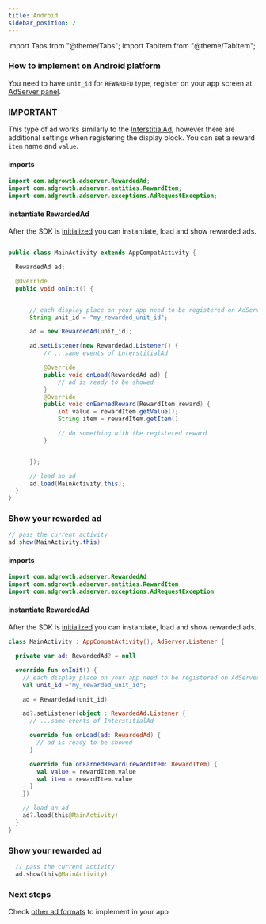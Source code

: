 ```yaml
---
title: Android
sidebar_position: 2
---
```


import Tabs from "@theme/Tabs";
import TabItem from "@theme/TabItem";

### How to implement on Android platform

You need to have `unit_id` for `REWARDED` type, register on your app screen at [AdServer panel](https://adserver.adgrowth.com/mfe-apps/apps).

### IMPORTANT

This type of ad works similarly to the [InterstitialAd](../../category/interstitial/), however there are additional settings when registering the display block.
You can set a reward `item` name and `value`.

<Tabs>
  <TabItem value="java" label="Java" default>

#### imports

```java
import com.adgrowth.adserver.RewardedAd;
import com.adgrowth.adserver.entities.RewardItem;
import com.adgrowth.adserver.exceptions.AdRequestException;
```

#### instantiate RewardedAd

After the SDK is [initialized](../../category/configuration) you can instantiate, load and show rewarded ads.

```java

public class MainActivity extends AppCompatActivity {

  RewardedAd ad;

  @Override
  public void onInit() {


      // each display place on your app need to be registered on AdServer Panel.
      String unit_id = "my_rewarded_unit_id";

      ad = new RewardedAd(unit_id);

      ad.setListener(new RewardedAd.Listener() {
          // ...same events of LnterstitialAd

          @Override
          public void onLoad(RewardedAd ad) {
              // ad is ready to be showed
          }
          @Override
          public void onEarnedReward(RewardItem reward) {
              int value = rewardItem.getValue();
              String item = rewardItem.getItem()

              // do something with the registered reward
          }


      });

      // load an ad
      ad.load(MainActivity.this);
  }
}

```

### Show your rewarded ad

```java
// pass the current activity
ad.show(MainActivity.this)
```

  </TabItem>
  <TabItem value="kotlin" label="Kotlin">

#### imports

```kotlin
import com.adgrowth.adserver.RewardedAd
import com.adgrowth.adserver.entities.RewardItem
import com.adgrowth.adserver.exceptions.AdRequestException
```

#### instantiate RewardedAd

After the SDK is [initialized](../../category/configuration) you can instantiate, load and show rewarded ads.

```kotlin
class MainActivity : AppCompatActivity(), AdServer.Listener {

  private var ad: RewardedAd? = null

  override fun onInit() {
    // each display place on your app need to be registered on AdServer Panel.
    val unit_id ="my_rewarded_unit_id";

    ad = RewardedAd(unit_id)

    ad?.setListener(object : RewardedAd.Listener {
      // ...same events of InterstitialAd

      override fun onLoad(ad: RewardedAd) {
        // ad is ready to be showed
      }

      override fun onEarnedReward(rewardItem: RewardItem) {
        val value = rewardItem.value
        val item = rewardItem.value
      }
    })

    // load an ad
    ad?.load(this@MainActivity)
  }
}

```

### Show your rewarded ad

```kotlin
  // pass the current activity
  ad.show(this@MainActivity)
```

  </TabItem>
</Tabs>

### Next steps

Check [other ad formats](../../usage/) to implement in your app
